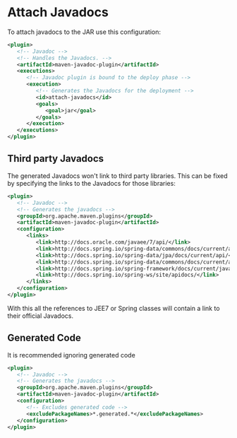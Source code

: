 # Attach Javadocs

To attach javadocs to the JAR use this configuration:

```xml
<plugin>
   <!-- Javadoc -->
   <!-- Handles the Javadocs. -->
   <artifactId>maven-javadoc-plugin</artifactId>
   <executions>
      <!-- Javadoc plugin is bound to the deploy phase -->
      <execution>
         <!-- Generates the Javadocs for the deployment -->
         <id>attach-javadocs</id>
         <goals>
            <goal>jar</goal>
         </goals>
      </execution>
   </executions>
</plugin>
```

## Third party Javadocs

The generated Javadocs won't link to third party libraries. This can be fixed by specifying the links to the Javadocs for those libraries:

```xml
<plugin>
   <!-- Javadoc -->
   <!-- Generates the javadocs -->
   <groupId>org.apache.maven.plugins</groupId>
   <artifactId>maven-javadoc-plugin</artifactId>
   <configuration>
      <links>
         <link>http://docs.oracle.com/javaee/7/api/</link>
         <link>http://docs.spring.io/spring-data/commons/docs/current/api/</link>
         <link>http://docs.spring.io/spring-data/jpa/docs/current/api/</link>
         <link>http://docs.spring.io/spring-data/commons/docs/current/api/</link>
         <link>http://docs.spring.io/spring-framework/docs/current/javadoc-api/</link>
         <link>http://docs.spring.io/spring-ws/site/apidocs/</link>
      </links>
   </configuration>
</plugin>
```

With this all the references to JEE7 or Spring classes will contain a link to their official Javadocs.

## Generated Code

It is recommended ignoring generated code

```xml
<plugin>
   <!-- Javadoc -->
   <!-- Generates the javadocs -->
   <groupId>org.apache.maven.plugins</groupId>
   <artifactId>maven-javadoc-plugin</artifactId>
   <configuration>
      <!-- Excludes generated code -->
      <excludePackageNames>*.generated.*</excludePackageNames>
   </configuration>
</plugin>
```



